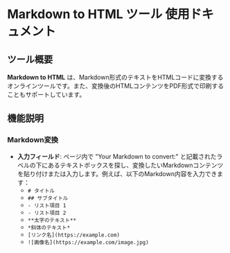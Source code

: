 # Markdown to HTML ツール 使用ドキュメント

## ツール概要

**Markdown to HTML** は、Markdown形式のテキストをHTMLコードに変換するオンラインツールです。また、変換後のHTMLコンテンツをPDF形式で印刷することもサポートしています。

## 機能説明

### Markdown変換

* **入力フィールド**: ページ内で "Your Markdown to convert:" と記載されたラベルの下にあるテキストボックスを探し、変換したいMarkdownコンテンツを貼り付けまたは入力します。例えば、以下のMarkdown内容を入力できます：
  * `# タイトル`
  * `## サブタイトル`
  * `- リスト項目 1`
  * `- リスト項目 2`
  * `**太字のテキスト**`
  * `*斜体のテキスト*`
  * `[リンク名](https://example.com)`
  * `![画像名](https://example.com/image.jpg)`